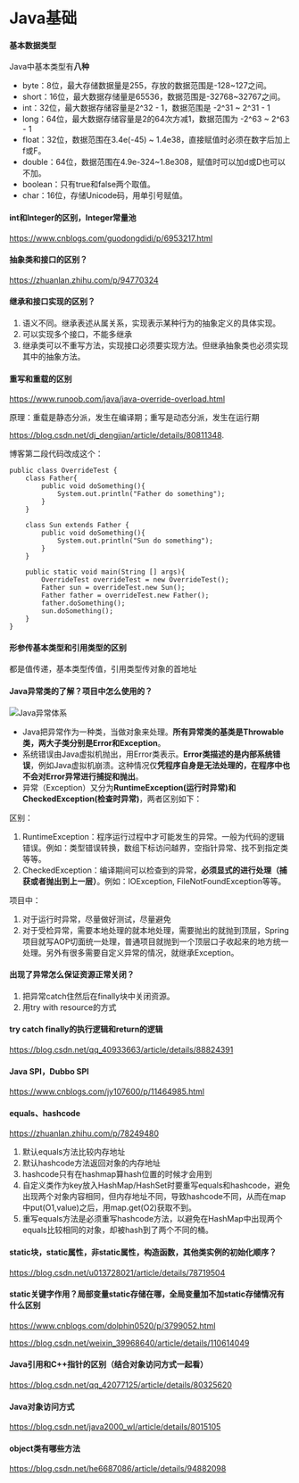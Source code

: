 # Java基础

#### 基本数据类型

Java中基本类型有**八种**  

* byte：8位，最大存储数据量是255，存放的数据范围是-128~127之间。
* short：16位，最大数据存储量是65536，数据范围是-32768~32767之间。
* int：32位，最大数据存储容量是2^32 - 1，数据范围是 -2^31 ~ 2^31 - 1
* long：64位，最大数据存储容量是2的64次方减1，数据范围为 -2^63 ~ 2^63 - 1
* float：32位，数据范围在3.4e(-45) ~ 1.4e38，直接赋值时必须在数字后加上f或F。
* double：64位，数据范围在4.9e-324~1.8e308，赋值时可以加d或D也可以不加。
* boolean：只有true和false两个取值。
* char：16位，存储Unicode码，用单引号赋值。

#### int和Integer的区别，Integer常量池

https://www.cnblogs.com/guodongdidi/p/6953217.html

#### 抽象类和接口的区别？

https://zhuanlan.zhihu.com/p/94770324

#### 继承和接口实现的区别？

1. 语义不同。继承表述从属关系，实现表示某种行为的抽象定义的具体实现。
2. 可以实现多个接口，不能多继承
3. 继承类可以不重写方法，实现接口必须要实现方法。但继承抽象类也必须实现其中的抽象方法。

#### 重写和重载的区别 

https://www.runoob.com/java/java-override-overload.html

原理：重载是静态分派，发生在编译期；重写是动态分派，发生在运行期  

https://blog.csdn.net/dj_dengjian/article/details/80811348. 

博客第二段代码改成这个：

```
public class OverrideTest {
    class Father{
        public void doSomething(){
            System.out.println("Father do something");
        }
    }

    class Sun extends Father {
        public void doSomething(){
            System.out.println("Sun do something");
        }
    }

    public static void main(String [] args){
        OverrideTest overrideTest = new OverrideTest();
        Father sun = overrideTest.new Sun();
        Father father = overrideTest.new Father();
        father.doSomething();
        sun.doSomething();
    }
}
```

#### 形参传基本类型和引用类型的区别

都是值传递，基本类型传值，引用类型传对象的首地址

#### Java异常类的了解？项目中怎么使用的？

![Java异常体系](./Pics/Java异常体系.png)  

* Java把异常作为一种类，当做对象来处理。**所有异常类的基类是Throwable类，两大子类分别是Error和Exception**。
* 系统错误由Java虚拟机抛出，用Error类表示。**Error类描述的是内部系统错误**，例如Java虚拟机崩溃。这种情况仅**凭程序自身是无法处理的，在程序中也不会对Error异常进行捕捉和抛出**。
* 异常（Exception）又分为**RuntimeException(运行时异常)和CheckedException(检查时异常)**，两者区别如下：

区别：

1. RuntimeException：程序运行过程中才可能发生的异常。一般为代码的逻辑错误。例如：类型错误转换，数组下标访问越界，空指针异常、找不到指定类等等。
2. CheckedException：编译期间可以检查到的异常，**必须显式的进行处理（捕获或者抛出到上一层）**。例如：IOException, FileNotFoundException等等。

项目中：

1. 对于运行时异常，尽量做好测试，尽量避免
2. 对于受检异常，需要本地处理的就本地处理，需要抛出的就抛到顶层，Spring项目就写AOP切面统一处理，普通项目就抛到一个顶层口子收起来的地方统一处理。另外有很多需要自定义异常的情况，就继承Exception。

#### 出现了异常怎么保证资源正常关闭？

1. 把异常catch住然后在finally块中关闭资源。
2. 用try with resource的方式

#### try catch finally的执行逻辑和return的逻辑

https://blog.csdn.net/qq_40933663/article/details/88824391

#### Java SPI，Dubbo SPI

https://www.cnblogs.com/jy107600/p/11464985.html

#### equals、hashcode

https://zhuanlan.zhihu.com/p/78249480   

1. 默认equals方法比较内存地址
2. 默认hashcode方法返回对象的内存地址
3. hashcode只有在hashmap算hash位置的时候才会用到
4. 自定义类作为key放入HashMap/HashSet时要重写equals和hashcode，避免出现两个对象内容相同，但内存地址不同，导致hashcode不同，从而在map中put(O1,value)之后，用map.get(O2)获取不到。
5. 重写equals方法是必须重写hashcode方法，以避免在HashMap中出现两个equals比较相同的对象，却被hash到了两个不同的桶。

#### static块，static属性，非static属性，构造函数，其他类实例的初始化顺序？

https://blog.csdn.net/u013728021/article/details/78719504  

#### static关键字作用？局部变量static存储在哪，全局变量加不加static存储情况有什么区别

https://www.cnblogs.com/dolphin0520/p/3799052.html  

https://blog.csdn.net/weixin_39968640/article/details/110614049  

#### Java引用和C++指针的区别（结合对象访问方式一起看）

https://blog.csdn.net/qq_42077125/article/details/80325620

#### Java对象访问方式

https://blog.csdn.net/java2000_wl/article/details/8015105  

#### object类有哪些方法

https://blog.csdn.net/he6687086/article/details/94882098